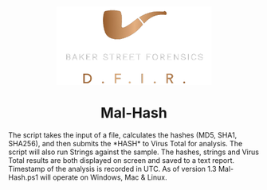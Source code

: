 <div align="center">
 <img style="padding:0;vertical-align:bottom;" height="158" width="311" src="BSF.png"/>
 <p>
  <h1>
   Mal-Hash
  </h1>
 </p>

</div>
The script takes the input of a file, calculates the hashes (MD5, SHA1, SHA256), and then submits the *HASH* to Virus Total for analysis. The script will also run Strings against the sample.  The hashes, strings and Virus Total results are both displayed on screen and saved to a text report. Timestamp of the analysis is recorded in UTC. As of version 1.3 Mal-Hash.ps1 will operate on Windows, Mac & Linux.
